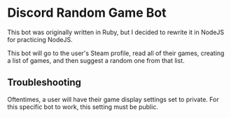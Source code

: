 # Discord Random Game Bot

This bot was originally written in Ruby, but I decided to rewrite it in NodeJS for practicing NodeJS.

This bot will go to the user's Steam profile, read all of their games, creating a list of games, and then suggest a random one from that list.

## Troubleshooting

Oftentimes, a user will have their game display settings set to private. For this specific bot to work, this setting must be public.

